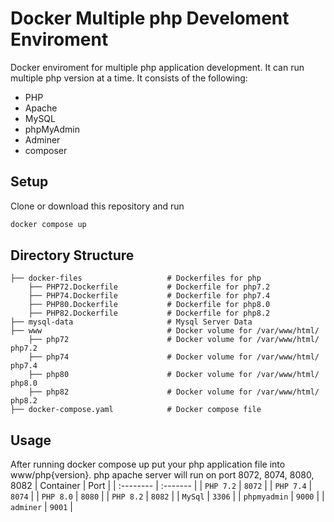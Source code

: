 # Docker Multiple php Develoment Enviroment
Docker enviroment for multiple php application development. It can run multiple php version at a time. It consists of the following:
- PHP
- Apache
- MySQL
- phpMyAdmin
- Adminer
- composer

## Setup
Clone or download this repository and run
```bash
docker compose up
```

## Directory Structure
    ├── docker-files                   # Dockerfiles for php
        ├── PHP72.Dockerfile           # Dockerfile for php7.2
        ├── PHP74.Dockerfile           # Dockerfile for php7.4
        ├── PHP80.Dockerfile           # Dockerfile for php8.0
        ├── PHP82.Dockerfile           # Dockerfile for php8.2
    ├── mysql-data                     # Mysql Server Data
    ├── www                            # Docker volume for /var/www/html/
        ├── php72                      # Docker volume for /var/www/html/ php7.2
        ├── php74                      # Docker volume for /var/www/html/ php7.4
        ├── php80                      # Docker volume for /var/www/html/ php8.0
        ├── php82                      # Docker volume for /var/www/html/ php8.2
    ├── docker-compose.yaml            # Docker compose file

## Usage
After running docker compose up put your php application file into www/php{version}. php apache server will run on port 8072, 8074, 8080, 8082
| Container | Port     |
| :-------- | :------- |
| `PHP 7.2` | `8072` |
| `PHP 7.4` | `8074` |
| `PHP 8.0` | `8080` |
| `PHP 8.2` | `8082` |
| `MySql` | `3306` |
| `phpmyadmin` | `9000` |
| `adminer` | `9001` |
